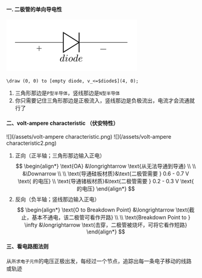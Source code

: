 #### 一. 二极管的单向导电性
![](/assets/diode.png)
```
\draw (0, 0) to [empty diode, v_<=$diode$](4, 0);
```
1. 三角形那边是`P型半导体`，竖线那边是`N型半导体`
2. 你只需要记住三角形那边是正极流入，竖线那边是负极流出，电流才会流通就行了

#### 二、volt-ampere characteristic （伏安特性）
![](/assets/volt-ampere characteristic.png)
![](/assets/volt-ampere characteristic2.png)

1. 正向（正半轴；三角形那边输入正电）
$$
\begin{align*}
\text{OA} &\longrightarrow \text{从无法导通到导通}
\\ \\
&\Downarrow
\\ \\
\text{导通硅板材质}&\text{二极管需要 } 0.6 - 0.7 V \text{ 的电压}
\\
\text{导通锗板材质}&\text{二极管需要 } 0.2 - 0.3 V \text{ 的电压}
\end{align*}
$$
2. 反向（负半轴；竖线那边输入正电）
$$
\begin{align*}
\text{O to Breakdown Point} &\longrightarrow \text{截止，基本不通电，该二极管可看作开路}
\\ \\
\text{Breakdown Point to } \infty &\longrightarrow \text{击穿，二极管被烧坏，可将它看作短路}
\end{align*}
$$

#### 三、看电路图法则
从`所求电子元件`的电压正极出发，每经过一个节点，追踪出每一条电子移动的线路或轨迹